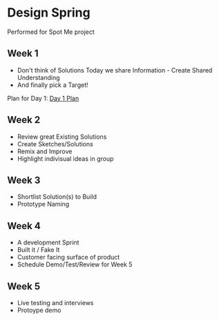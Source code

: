 # Design Spring
Performed for Spot Me project


## Week 1
* Don't think of Solutions Today
   we share Information - Create Shared Understanding
* And finally pick a Target!

Plan for Day 1: [Day 1 Plan](./day-1)

## Week 2
* Review great Existing Solutions
* Create Sketches/Solutions
* Remix and Improve
* Highlight indivisual ideas in group

## Week 3
* Shortlist Solution(s) to Build
* Prototype Naming

## Week 4
* A development Sprint
* Built it / Fake It
* Customer facing surface of product
* Schedule Demo/Test/Review for Week 5
  
## Week 5
* Live testing and interviews 
* Protoype demo
